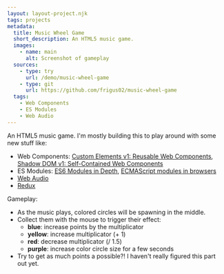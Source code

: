 ```yaml
---
layout: layout-project.njk
tags: projects
metadata:
  title: Music Wheel Game
  short_description: An HTML5 music game.
  images:
    - name: main
      alt: Screenshot of gameplay
  sources:
    - type: try
      url: /demo/music-wheel-game
    - type: git
      url: https://github.com/frigus02/music-wheel-game
  tags:
    - Web Components
    - ES Modules
    - Web Audio
---
```


An HTML5 music game. I'm mostly building this to play around with some new stuff like:

- Web Components: [Custom Elements v1: Reusable Web Components](https://developers.google.com/web/fundamentals/getting-started/primers/customelements), [Shadow DOM v1: Self-Contained Web Components](https://developers.google.com/web/fundamentals/getting-started/primers/shadowdom)
- ES Modules: [ES6 Modules in Depth](https://ponyfoo.com/articles/es6-modules-in-depth), [ECMAScript modules in browsers](https://jakearchibald.com/2017/es-modules-in-browsers/)
- [Web Audio](https://developer.mozilla.org/en-US/docs/Web/API/Web_Audio_API)
- [Redux](https://redux.js.org/)

Gameplay:

- As the music plays, colored circles will be spawning in the middle.
- Collect them with the mouse to trigger their effect:
  - **blue**: increase points by the multiplicator
  - **yellow**: increase multiplicator (+ 1)
  - **red**: decrease multiplicator (/ 1.5)
  - **purple**: increase color circle size for a few seconds
- Try to get as much points a possible?! I haven't really figured this part out yet.
